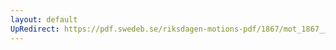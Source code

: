 ```yaml
---
layout: default
UpRedirect: https://pdf.swedeb.se/riksdagen-motions-pdf/1867/mot_1867__ak__00091.pdf
---
```

